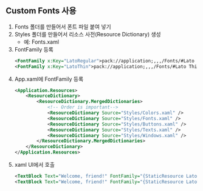## Custom Fonts 사용
1. Fonts 폴더를 만들어서 폰트 파일 붙여 넣기
2. Styles 폴더를 만들어서 리소스 사전(Resource Dictionary) 생성
   - 예: Fonts.xaml
3. FontFamily 등록
    ```xml
    <FontFamily x:Key="LatoRegular">pack://application;,,,/Fonts/#Lato Regular</FontFamily>
    <FontFamily x:Key="LatoThin">pack://application;,,,/Fonts/#Lato Thin</FontFamily>
    ```
4. App.xaml에 FontFamily 등록
    ```xml
    <Application.Resources>
        <ResourceDictionary>
            <ResourceDictionary.MergedDictionaries>
                <!-- Order is important-->
                <ResourceDictionary Source="Styles/Colors.xaml" />
                <ResourceDictionary Source="Styles/Fonts.xaml" />
                <ResourceDictionary Source="Styles/Buttons.xaml" />
                <ResourceDictionary Source="Styles/Texts.xaml" />
                <ResourceDictionary Source="Styles/Windows.xaml" />
            </ResourceDictionary.MergedDictionaries>
        </ResourceDictionary>
    </Application.Resources>
    ```
5. xaml UI에서 호출
    ```xml
    <TextBlock Text="Welcome, friend!" FontFamily="{StaticResource LatoRegular}" FontSize="40"  />
    <TextBlock Text="Welcome, friend!" FontFamily="{StaticResource LatoThin}" FontSize="40"  />
    ```